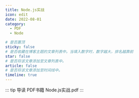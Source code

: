 ```yaml
---
title: Node.js实战
icon: edit
date: 2022-08-01
category:
  - PDF
  - Node

# 是否置顶
sticky: false
# 是否收藏在博客主题的文章列表中。当填入数字时，数字越大，排名越靠前
star: false
# 是否将该文章添加至文章列表中。
article: false
# 是否将该文章添加至时间线中。
timeline: true
---
```

::: tip 导读
PDF书籍 Node.js实战.pdf
:::
<!-- more -->


<PDF url="https://lc-gluttony.s3.amazonaws.com/LfQUMiHwWA4l/Exxd7QTxbL9q7cSHkBFh3AA6Xnv5U4ea/Node.js%E5%AE%9E%E6%88%98.pdf" />